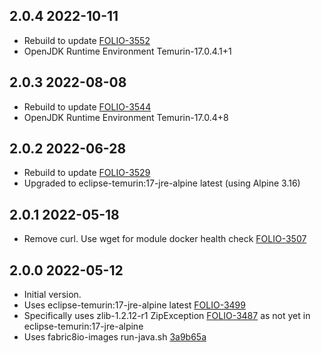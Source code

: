 ## 2.0.4 2022-10-11

* Rebuild to update [FOLIO-3552](https://issues.folio.org/browse/FOLIO-3552)
* OpenJDK Runtime Environment Temurin-17.0.4.1+1

## 2.0.3 2022-08-08

* Rebuild to update [FOLIO-3544](https://issues.folio.org/browse/FOLIO-3544)
* OpenJDK Runtime Environment Temurin-17.0.4+8

## 2.0.2 2022-06-28

* Rebuild to update [FOLIO-3529](https://issues.folio.org/browse/FOLIO-3529)
* Upgraded to eclipse-temurin:17-jre-alpine latest (using Alpine 3.16)

## 2.0.1 2022-05-18

* Remove curl. Use wget for module docker health check [FOLIO-3507](https://issues.folio.org/browse/FOLIO-3507)

## 2.0.0 2022-05-12

* Initial version.
* Uses eclipse-temurin:17-jre-alpine latest [FOLIO-3499](https://issues.folio.org/browse/FOLIO-3499)
* Specifically uses zlib-1.2.12-r1 ZipException [FOLIO-3487](https://issues.folio.org/browse/FOLIO-3487)
  as not yet in eclipse-temurin:17-jre-alpine
* Uses fabric8io-images run-java.sh [3a9b65a](https://github.com/fabric8io-images/java/blob/3a9b65a4b6cad3a324d313b84aa34d42a1437034/images/alpine/openjdk11/jre/run-java.sh)
